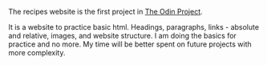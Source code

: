 <p>The recipes website is the first project in <a href="https://www.theodinproject.com/">The Odin Project</a>.</p>

<p>It is a website to practice basic html. Headings, paragraphs, links - absolute and relative, images, and website structure. I am doing the basics for practice and no more. My time will be better spent on future projects with more complexity.</p>